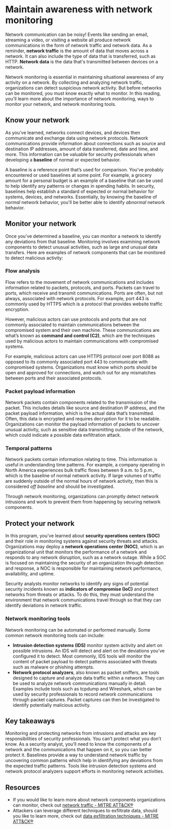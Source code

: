 # Maintain awareness with network monitoring
Network communication can be noisy! Events like sending an email, streaming a video, or visiting a website all produce network communications in the form of network traffic and network data. As a reminder, **network traffic** is the amount of data that moves across a network. It can also include the type of data that is transferred, such as HTTP. **Network data** is the data that's transmitted between devices on a network.

Network monitoring is essential in maintaining situational awareness of any activity on a network. By collecting and analyzing network traffic, organizations can detect suspicious network activity. But before networks can be monitored, you must know exactly what to monitor. In this reading, you'll learn more about the importance of network monitoring, ways to monitor your network, and network monitoring tools.

## Know your network
As you’ve learned, networks connect devices, and devices then communicate and exchange data using network protocols. Network communications provide information about connections such as source and destination IP addresses, amount of data transferred, date and time, and more. This information can be valuable for security professionals when developing a **baseline** of normal or expected behavior. 

A baseline is a reference point that’s used for comparison. You've probably encountered or used baselines at some point. For example, a grocery amount for a personal budget is an example of a baseline that can be used to help identify any patterns or changes in spending habits. In security, baselines help establish a standard of expected or normal behavior for systems, devices, and networks. Essentially, by knowing the baseline of *normal* network behavior, you'll be better able to identify *abnormal* network behavior.

## Monitor your network
Once you’ve determined a baseline, you can monitor a network to identify any deviations from that baseline. Monitoring involves examining network components to detect unusual activities, such as large and unusual data transfers. Here are examples of network components that can be monitored to detect malicious activity:

### Flow analysis
Flow refers to the movement of network communications and includes information related to packets, protocols, and ports. Packets can travel to ports, which receive and transmit communications. Ports are often, but not always, associated with network protocols. For example, port 443 is commonly used by HTTPS which is a protocol that provides website traffic encryption.

However, malicious actors can use protocols and ports that are not commonly associated to maintain communications between the compromised system and their own machine. These communications are what’s known as **command and control (C2)**, which are the techniques used by malicious actors to maintain communications with compromised systems.

For example, malicious actors can use HTTPS protocol over port 8088 as opposed to its commonly associated port 443 to communicate with compromised systems. Organizations must know which ports should be open and approved for connections, and watch out for any mismatches between ports and their associated protocols.

### Packet payload information
Network packets contain components related to the transmission of the packet. This includes details like source and destination IP address, and the packet payload information, which is the actual data that’s transmitted. Often, this data is encrypted and requires decryption for it to be readable. Organizations can monitor the payload information of packets to uncover unusual activity, such as sensitive data transmitting outside of the network, which could indicate a possible data exfiltration attack.

### Temporal patterns
Network packets contain information relating to time. This information is useful in understanding time patterns. For example, a company operating in North America experiences bulk traffic flows between 9 a.m. to 5 p.m., which is the baseline of normal network activity. If large volumes of traffic are suddenly outside of the normal hours of network activity, then this is considered *off baseline* and should be investigated.

Through network monitoring, organizations can promptly detect network intrusions and work to prevent them from happening by securing network components.

## Protect your network
In this program, you’ve learned about **security operations centers (SOC)** and their role in monitoring systems against security threats and attacks. Organizations may deploy a **network operations center (NOC)**, which is an organizational unit that monitors the performance of a network and responds to any network disruption, such as a network outage. While a SOC is focused on maintaining the security of an organization through detection and response, a NOC is responsible for maintaining network performance, availability, and uptime. 

Security analysts monitor networks to identify any signs of potential security incidents known as **indicators of compromise (IoC)** and  protect networks from threats or attacks. To do this, they must understand the environment that network communications travel through so that they can identify deviations in network traffic. 

### Network monitoring tools
Network monitoring can be automated or performed manually. Some common network monitoring tools can include: 

- **Intrusion detection systems (IDS)** monitor system activity and alert on possible intrusions. An IDS will detect and alert on the deviations you’ve configured it to detect. Most commonly, IDS tools will monitor the content of packet payload to detect patterns associated with threats such as malware or phishing attempts.
- **Network protocol analyzers**, also known as packet sniffers, are tools designed to capture and analyze data traffic within a network. They can be used to analyze network communications manually in detail. Examples include tools such as tcpdump and Wireshark, which can be used by security professionals to record network communications through packet captures. Packet captures can then be investigated to identify potentially malicious activity.

## Key takeaways
Monitoring and protecting networks from intrusions and attacks are key responsibilities of security professionals. You can’t protect what you don’t know. As a security analyst, you’ll need to know the components of a network and the communications that happen on it, so  you can better protect it. Baselines provide a way to understand network traffic by uncovering common patterns which help in identifying any deviations from the expected traffic patterns. Tools like intrusion detection systems and network protocol analyzers support efforts in monitoring network activities.

## Resources
- If you would like to learn more about network components organizations can monitor, check out [network traffic - MITRE ATT&CK®](https://attack.mitre.org/datasources/DS0029/)
- Attackers can leverage different techniques to exfiltrate data, should you like to learn more, check out [data exfiltration techniques - MITRE ATT&CK®](https://attack.mitre.org/tactics/TA0010/)
